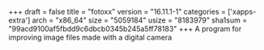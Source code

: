 +++
draft = false
title = "fotoxx"
version = "16.11.1-1"
categories = ['xapps-extra']
arch = "x86_64"
size = "5059184"
usize = "8183979"
sha1sum = "99acd9100af5fbdd9c6dbcb0345b245a5ff78183"
+++
A program for improving image files made with a digital camera